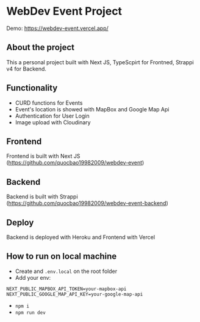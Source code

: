 # WebDev Event Project

Demo: https://webdev-event.vercel.app/

## About the project

This a personal project built with Next JS, TypeScpirt for Frontned, Strappi v4 for Backend.

## Functionality 

- CURD functions for Events
- Event's location is showed with MapBox and Google Map Api
- Authentication for User Login
- Image upload with Cloudinary

## Frontend 

Frontend is built with Next JS (https://github.com/quocbao19982009/webdev-event)

## Backend 

Backend is built with Strappi (https://github.com/quocbao19982009/webdev-event-backend)

## Deploy

Backend is deployed with Heroku and Frontend with Vercel

## How to run on local machine

- Create and `.env.local` on the root folder
- Add your env: 

``NEXT_PUBLIC_MAPBOX_API_TOKEN=your-mapbox-api
NEXT_PUBLIC_GOOGLE_MAP_API_KEY=your-google-map-api``

- `npm i`
- `npm run dev`
